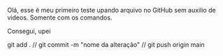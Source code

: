Olá, esse é meu primeiro teste upando arquivo no GitHub sem auxilio de videos. Somente com os comandos.

Consegui, upei

git add . // git commit -m "nome da alteração" // git push origin main